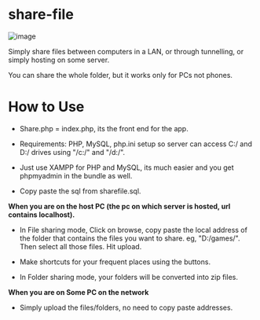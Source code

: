 # share-file

![image](https://user-images.githubusercontent.com/33609172/176454983-b5a8aa79-4021-4ce3-8f11-acb38e3f6784.png)

Simply share files between computers in a LAN, or through tunnelling, or simply hosting on some server.

You can share the whole folder, but it works only for PCs not phones.

# How to Use

- Share.php = index.php, its the front end for the app.

- Requirements: PHP, MySQL, php.ini setup so server can access C:/ and D:/ drives using "/c:/" and "/d:/".

- Just use XAMPP for PHP and MySQL, its much easier and you get phpmyadmin in the bundle as well.

- Copy paste the sql from sharefile.sql.

**When you are on the host PC (the pc on which server is hosted, url contains localhost).**

- In File sharing mode, Click on browse, copy paste the local address of the folder that contains the files you want to share. eg, "D:/games/". Then select all those files. Hit upload.

- Make shortcuts for your frequent places using the buttons.

- In Folder sharing mode, your folders will be converted into zip files.

**When you are on Some PC on the network**

- Simply upload the files/folders, no need to copy paste addresses.
